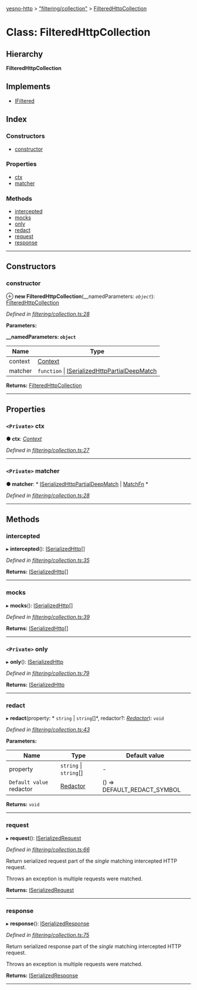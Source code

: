 [yesno-http](../README.md) > ["filtering/collection"](../modules/_filtering_collection_.md) > [FilteredHttpCollection](../classes/_filtering_collection_.filteredhttpcollection.md)

# Class: FilteredHttpCollection

## Hierarchy

**FilteredHttpCollection**

## Implements

* [IFiltered](../interfaces/_filtering_collection_.ifiltered.md)

## Index

### Constructors

* [constructor](_filtering_collection_.filteredhttpcollection.md#constructor)

### Properties

* [ctx](_filtering_collection_.filteredhttpcollection.md#ctx)
* [matcher](_filtering_collection_.filteredhttpcollection.md#matcher)

### Methods

* [intercepted](_filtering_collection_.filteredhttpcollection.md#intercepted)
* [mocks](_filtering_collection_.filteredhttpcollection.md#mocks)
* [only](_filtering_collection_.filteredhttpcollection.md#only)
* [redact](_filtering_collection_.filteredhttpcollection.md#redact)
* [request](_filtering_collection_.filteredhttpcollection.md#request)
* [response](_filtering_collection_.filteredhttpcollection.md#response)

---

## Constructors

<a id="constructor"></a>

###  constructor

⊕ **new FilteredHttpCollection**(__namedParameters: *`object`*): [FilteredHttpCollection](_filtering_collection_.filteredhttpcollection.md)

*Defined in [filtering/collection.ts:28](https://github.com/FormidableLabs/yesno/blob/61f406a/src/filtering/collection.ts#L28)*

**Parameters:**

**__namedParameters: `object`**

| Name | Type |
| ------ | ------ |
| context | [Context](_context_.context.md) |
| matcher |  `function` &#124; [ISerializedHttpPartialDeepMatch](../interfaces/_filtering_matcher_.iserializedhttppartialdeepmatch.md)|

**Returns:** [FilteredHttpCollection](_filtering_collection_.filteredhttpcollection.md)

___

## Properties

<a id="ctx"></a>

### `<Private>` ctx

**● ctx**: *[Context](_context_.context.md)*

*Defined in [filtering/collection.ts:27](https://github.com/FormidableLabs/yesno/blob/61f406a/src/filtering/collection.ts#L27)*

___
<a id="matcher"></a>

### `<Private>` matcher

**● matcher**: * [ISerializedHttpPartialDeepMatch](../interfaces/_filtering_matcher_.iserializedhttppartialdeepmatch.md) &#124; [MatchFn](../modules/_filtering_matcher_.md#matchfn)
*

*Defined in [filtering/collection.ts:28](https://github.com/FormidableLabs/yesno/blob/61f406a/src/filtering/collection.ts#L28)*

___

## Methods

<a id="intercepted"></a>

###  intercepted

▸ **intercepted**(): [ISerializedHttp](../interfaces/_http_serializer_.iserializedhttp.md)[]

*Defined in [filtering/collection.ts:35](https://github.com/FormidableLabs/yesno/blob/61f406a/src/filtering/collection.ts#L35)*

**Returns:** [ISerializedHttp](../interfaces/_http_serializer_.iserializedhttp.md)[]

___
<a id="mocks"></a>

###  mocks

▸ **mocks**(): [ISerializedHttp](../interfaces/_http_serializer_.iserializedhttp.md)[]

*Defined in [filtering/collection.ts:39](https://github.com/FormidableLabs/yesno/blob/61f406a/src/filtering/collection.ts#L39)*

**Returns:** [ISerializedHttp](../interfaces/_http_serializer_.iserializedhttp.md)[]

___
<a id="only"></a>

### `<Private>` only

▸ **only**(): [ISerializedHttp](../interfaces/_http_serializer_.iserializedhttp.md)

*Defined in [filtering/collection.ts:79](https://github.com/FormidableLabs/yesno/blob/61f406a/src/filtering/collection.ts#L79)*

**Returns:** [ISerializedHttp](../interfaces/_http_serializer_.iserializedhttp.md)

___
<a id="redact"></a>

###  redact

▸ **redact**(property: * `string` &#124; `string`[]*, redactor?: *[Redactor](../modules/_filtering_redact_.md#redactor)*): `void`

*Defined in [filtering/collection.ts:43](https://github.com/FormidableLabs/yesno/blob/61f406a/src/filtering/collection.ts#L43)*

**Parameters:**

| Name | Type | Default value |
| ------ | ------ | ------ |
| property |  `string` &#124; `string`[]| - |
| `Default value` redactor | [Redactor](../modules/_filtering_redact_.md#redactor) |  () &#x3D;&gt; DEFAULT_REDACT_SYMBOL |

**Returns:** `void`

___
<a id="request"></a>

###  request

▸ **request**(): [ISerializedRequest](../interfaces/_http_serializer_.iserializedrequest.md)

*Defined in [filtering/collection.ts:66](https://github.com/FormidableLabs/yesno/blob/61f406a/src/filtering/collection.ts#L66)*

Return serialized request part of the _single_ matching intercepted HTTP request.

Throws an exception is multiple requests were matched.

**Returns:** [ISerializedRequest](../interfaces/_http_serializer_.iserializedrequest.md)

___
<a id="response"></a>

###  response

▸ **response**(): [ISerializedResponse](../interfaces/_http_serializer_.iserializedresponse.md)

*Defined in [filtering/collection.ts:75](https://github.com/FormidableLabs/yesno/blob/61f406a/src/filtering/collection.ts#L75)*

Return serialized response part of the _single_ matching intercepted HTTP request.

Throws an exception is multiple requests were matched.

**Returns:** [ISerializedResponse](../interfaces/_http_serializer_.iserializedresponse.md)

___

